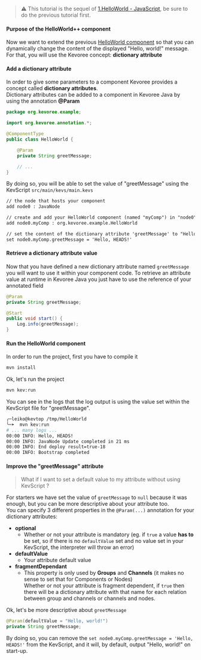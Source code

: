 > :warning: This tutorial is the sequel of [1.HelloWorld - JavaScript](https://github.com/HEADS-project/training/tree/master/2.Kevoree_Basics/1.HelloWorld/js), be sure to do the previous tutorial first.

#### Purpose of the HelloWorld++ component
Now we want to extend the previous [HelloWorld component](https://github.com/HEADS-project/training/tree/master/2.Kevoree_Basics/1.HelloWorld/js)
so that you can dynamically change the content of the displayed "Hello, world!" message.  
For that, you will use the Kevoree concept: **dictionary attribute**

#### Add a dictionary attribute
In order to give some parameters to a component Kevoree provides a concept called
**dictionary attributes**.  
Dictionary attributes can be added to a component in Kevoree Java by using the annotation **@Param**

```java
package org.kevoree.example;

import org.kevoree.annotation.*;

@ComponentType
public class HelloWorld {

    @Param
    private String greetMessage;

    // ...
}

```
By doing so, you will be able to set the value of "greetMessage" using the KevScript `src/main/kevs/main.kevs`

```txt
// the node that hosts your component
add node0 : JavaNode

// create and add your HelloWorld component (named "myComp") in "node0"
add node0.myComp : org.kevoree.example.HelloWorld

// set the content of the dictionary attribute 'greetMessage' to "Hello, HEADS!"
set node0.myComp.greetMessage = 'Hello, HEADS!'
```

#### Retrieve a dictionary attribute value
Now that you have defined a new dictionary attribute named `greetMessage` you will want to use it within your component code.
To retrieve an attribute value at runtime in Kevoree Java you just have to use the reference of your annotated field

```java
@Param
private String greetMessage;

@Start
public void start() {
    Log.info(greetMessage);
}
```

#### Run the HelloWorld component
In order to run the project, first you have to compile it

```sh
mvn install
```

Ok, let's run the project

```sh
mvn kev:run

```

You can see in the logs that the log output is using the value set within the KevScript file for "greetMessage".

```sh
╭─leiko@kevtop /tmp/HelloWorld
╰─➤  mvn kev:run
# ... many logs ...
00:00 INFO: Hello, HEADS!
00:00 INFO: JavaNode Update completed in 21 ms
00:00 INFO: End deploy result=true-18
00:00 INFO: Bootstrap completed
```

#### Improve the "greetMessage" attribute
> What if I want to set a default value to my attribute without using KevScript ?

For starters we have set the value of `greetMessage` to `null` because it was enough, but you can be more descriptive about your attribute too.  
You can specify 3 different properties in the `@Param(...)` annotation for your dictionary attributes:  
  - **optional**
    - Whether or not your attribute is mandatory (eg. if `true` a value **has to** be set,
      so if there is no `defaultValue` set and no value set in your KevScript,
      the interpreter will throw an error)
  - **defaultValue**
    - Your attribute default value
  - **fragmentDependant**
    - This property is only used by **Groups** and **Channels** (it makes no sense to set that for Components or Nodes)  
      Whether or not your attribute is fragment dependent, if `true` then there will be a dictionary attribute with that name for each relation between group and channels or channels and nodes.  

Ok, let's be more descriptive about `greetMessage`

```java
@Param(defaultValue = "Hello, world!")
private String greetMessage;
```

By doing so, you can remove the `set node0.myComp.greetMessage = 'Hello, HEADS!'` from the KevScript, and it will, by default, output "Hello, world!" on start-up.
